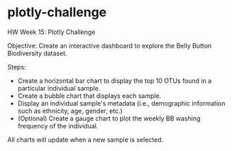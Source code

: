 # plotly-challenge
HW Week 15:  Plotly Challenge

Objective:  Create an interactive dashboard to explore the Belly Button Biodiversity dataset.

Steps:  
* Create a horizontal bar chart to display the top 10 OTUs found in a particular individual sample.
* Create a bubble chart that displays each sample.
* Display an individual sample's metadata (i.e., demographic information such as ethnicity, age, gender, etc.)
* (Optional) Create a gauge chart to plot the weekly BB washing frequency of the individual.

All charts will update when a new sample is selected.
